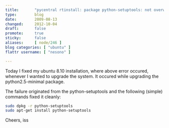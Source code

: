 ```yaml
---
title:       "pycentral rtinstall: package python-setuptools: not overwriting local files"
type:        blog
date:        2009-08-13
changed:     2012-10-04
draft:       false
promote:     true
sticky:      false
aliases:     [ node/246 ]
blog categories: [ "ubuntu" ]
flattr username: [ "nesono" ]

---
```


<!--more-->
Today I fixed my ubuntu 8.10 installation, where above error occured, whenever I wanted to upgrade the system. It occured while upgrading the python2.5-minimal package.
<!--break-->

The failure originated from the python-setuptools and the following (simple) commands fixed it cleanly:

```bash
sudo dpkg -r python-setuptools
sudo apt-get install python-setuptools
```

Cheers, iss
